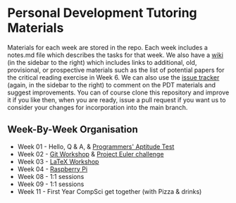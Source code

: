 # Personal Development Tutoring Materials

Materials for each week are stored in the repo. Each week includes a notes.md file which describes the tasks for that week. We also have a [wiki](https://github.com/siwells/pdt_materials/wiki) (in the sidebar to the right) which includes links to additional, old, provisional, or prospective materials such as the list of potential papers for the critical reading exercise in Week 6. We can also use the [issue tracker](https://github.com/siwells/pdt_materials/issues) (again, in the sidebar to the right) to comment on the PDT materials and suggest improvements. You can of course clone this repository and improve it if you like then, when you are ready, issue a pull request if you want us to consider your changes for incorporation into the main branch.

## Week-By-Week Organisation
+ Week 01 - Hello, Q & A, & [Programmers' Aptitude Test](https://github.com/siwells/pdt_materials/tree/master/aptitude.test)
+ Week 02 - [Git Workshop](https://github.com/siwells/pdt_materials/tree/master/git.workshop) & [Project Euler challenge](https://github.com/siwells/pdt_materials/tree/master/project.euler)
+ Week 03 - [LaTeX Workshop](https://github.com/siwells/pdt_materials/tree/master/latex.workshop)
+ Week 04 - [Raspberry Pi](https://github.com/siwells/pdt_materials/tree/master/raspberry.pi)
+ Week 08 - 1:1 sessions
+ Week 09 - 1:1 sessions
+ Week 11 - First Year CompSci get together (with Pizza & drinks)

